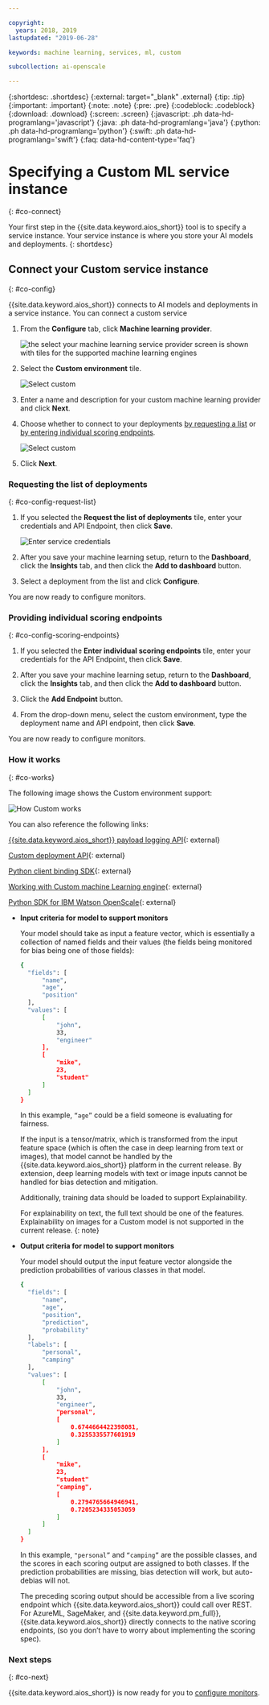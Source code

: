 ```yaml
---

copyright:
  years: 2018, 2019
lastupdated: "2019-06-28"

keywords: machine learning, services, ml, custom 

subcollection: ai-openscale

---
```


{:shortdesc: .shortdesc}
{:external: target="_blank" .external}
{:tip: .tip}
{:important: .important}
{:note: .note}
{:pre: .pre}
{:codeblock: .codeblock}
{:download: .download}
{:screen: .screen}
{:javascript: .ph data-hd-programlang='javascript'}
{:java: .ph data-hd-programlang='java'}
{:python: .ph data-hd-programlang='python'}
{:swift: .ph data-hd-programlang='swift'}
{:faq: data-hd-content-type='faq'}

# Specifying a Custom ML service instance
{: #co-connect}

Your first step in the {{site.data.keyword.aios_short}} tool is to specify a service instance. Your service instance is where you store your AI models and deployments.
{: shortdesc}

## Connect your Custom service instance
{: #co-config}

{{site.data.keyword.aios_short}} connects to AI models and deployments in a service instance. You can connect a custom service

1. From the **Configure** tab, click **Machine learning provider**.

   ![the select your machine learning service provider screen is shown with tiles for the supported machine learning engines](images/wos-machine-learning-providers-selection.png)

2. Select the **Custom environment** tile.

   ![Select custom](images/ml-custom-provider.png)

3. Enter a name and description for your custom machine learning provider and click **Next**. 

4. Choose whether to connect to your deployments [by requesting a list](/docs/services/ai-openscale?topic=ai-openscale-co-connect#co-config-request-list) or [by entering individual scoring endpoints](/docs/services/ai-openscale?topic=ai-openscale-co-connect#co-config-scoring-endpoints).

   ![Select custom](images/ml-custom-connect-deployments.png)
    
5. Click **Next**.

### Requesting the list of deployments
{: #co-config-request-list}

1. If you selected the **Request the list of deployments** tile, enter your credentials and API Endpoint, then click **Save**.

   ![Enter service credentials](images/connect-custom-cred.png)

2. After you save your machine learning setup, return to the **Dashboard**, click the **Insights** tab, and then click the **Add to dashboard** button.

3. Select a deployment from the list and click **Configure**.

You are now ready to configure monitors.

### Providing individual scoring endpoints
{: #co-config-scoring-endpoints}

1. If you selected the **Enter individual scoring endpoints** tile, enter your credentials for the API Endpoint, then click **Save**.

2. After you save your machine learning setup, return to the **Dashboard**, click the **Insights** tab, and then click the **Add to dashboard** button.

3. Click the **Add Endpoint** button.

4. From the drop-down menu, select the custom environment, type the deployment name and API endpoint, then click **Save**.

You are now ready to configure monitors.

### How it works
{: #co-works}

The following image shows the Custom environment support:

![How Custom works](images/custom-how-works.png)

You can also reference the following links:

[{{site.data.keyword.aios_short}} payload logging API](https://{DomainName}/apidocs/ai-openscale#publish-scoring-payload){: external}

[Custom deployment API](https://aiopenscale-custom-deployement-spec.mybluemix.net/){: external}

[Python client binding SDK](http://ai-openscale-python-client.mybluemix.net/#bindings){: external}

[Working with Custom machine Learning engine](https://github.com/pmservice/ai-openscale-tutorials/blob/master/notebooks/AI%20OpenScale%20and%20Custom%20ML%20Engine.ipynb){: external}

[Python SDK for IBM Watson OpenScale](https://pypi.org/project/ibm-ai-openscale/){: external}

- **Input criteria for model to support monitors**

  Your model should take as input a feature vector, which is essentially a collection of named fields and their values (the fields being monitored for bias being one of those fields):

  ```bash
  {
    "fields": [
        "name",
        "age",
        "position"
    ],
    "values": [
        [
            "john",
            33,
            "engineer"
        ],
        [
            "mike",
            23,
            "student"
        ]
    ]
  }
  ```

  In this example, `“age”` could be a field someone is evaluating for fairness.

  If the input is a tensor/matrix, which is transformed from the input feature space (which is often the case in deep learning from text or images), that model cannot be handled by the {{site.data.keyword.aios_short}} platform in the current release. By extension, deep learning models with text or image inputs cannot be handled for bias detection and mitigation.

  Additionally, training data should be loaded to support Explainability.

  For explainability on text, the full text should be one of the features. Explainability on images for a Custom model is not supported in the current release.
  {: note}

- **Output criteria for model to support monitors**

  Your model should output the input feature vector alongside the prediction probabilities of various classes in that model.

  ```bash
  {
    "fields": [
        "name",
        "age",
        "position",
        "prediction",
        "probability"
    ],
    "labels": [
        "personal",
        "camping"
    ],
    "values": [
        [
            "john",
            33,
            "engineer",
            "personal",
            [
                0.6744664422398081,
                0.3255335577601919
            ]
        ],
        [
            "mike",
            23,
            "student"
            "camping",
            [
                0.2794765664946941,
                0.7205234335053059
            ]
        ]
    ]
  }
  ```

  In this example, `"personal”` and `“camping”` are the possible classes, and the scores in each scoring output are assigned to both classes. If the prediction probabilities are missing, bias detection will work, but auto-debias will not.

  The preceding scoring output should be accessible from a live scoring endpoint which {{site.data.keyword.aios_short}} could call over REST. For AzureML, SageMaker, and {{site.data.keyword.pm_full}}, {{site.data.keyword.aios_short}} directly connects to the native scoring endpoints, (so you don’t have to worry about implementing the scoring spec).

### Next steps
{: #co-next}

{{site.data.keyword.aios_short}} is now ready for you to [configure monitors](/docs/services/ai-openscale?topic=ai-openscale-mo-config).
